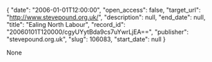 {
  "date": "2006-01-01T12:00:00", 
  "open_access": false, 
  "target_url": "http://www.stevepound.org.uk/", 
  "description": null, 
  "end_date": null, 
  "title": "Ealing North Labour", 
  "record_id": "20060101T120000/cgyUYytBda9cs7uYwrLjEA==", 
  "publisher": "stevepound.org.uk", 
  "slug": 106083, 
  "start_date": null
}

None